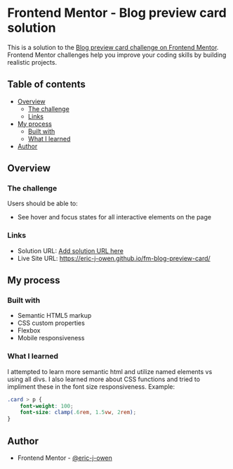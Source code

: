 # Frontend Mentor - Blog preview card solution

This is a solution to the [Blog preview card challenge on Frontend Mentor](https://www.frontendmentor.io/challenges/blog-preview-card-ckPaj01IcS). Frontend Mentor challenges help you improve your coding skills by building realistic projects. 

## Table of contents

- [Overview](#overview)
  - [The challenge](#the-challenge)
  - [Links](#links)
- [My process](#my-process)
  - [Built with](#built-with)
  - [What I learned](#what-i-learned)
- [Author](#author)

## Overview

### The challenge

Users should be able to:

- See hover and focus states for all interactive elements on the page

### Links

- Solution URL: [Add solution URL here](https://your-solution-url.com)
- Live Site URL: https://eric-j-owen.github.io/fm-blog-preview-card/

## My process

### Built with

- Semantic HTML5 markup
- CSS custom properties
- Flexbox
- Mobile responsiveness

### What I learned

I attempted to learn more semantic html and utilize named 
elements vs using all divs. I also learned more about CSS
functions and tried to impliment these in the font size
responsiveness. Example:
```css
.card > p {
    font-weight: 100;
    font-size: clamp(.6rem, 1.5vw, 2rem);
}
```

## Author

- Frontend Mentor - [@eric-j-owen](https://www.frontendmentor.io/profile/eric-j-owen)

